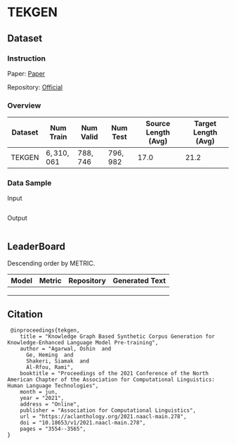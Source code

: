 # TEKGEN

## Dataset

### Instruction

Paper: [Paper](https://arxiv.org/abs/2010.12688v2)

Repository: [Official](https://github.com/google-research-datasets/KELM-corpus)



### Overview

| Dataset | Num Train   | Num Valid | Num Test  | Source Length (Avg) | Target Length (Avg) |
| ------- | ----------- | --------- | --------- | ------------------- | ------------------- |
| TEKGEN  | $6,310,061$ | $788,746$ | $796,982$ | $17.0$              | $21.2$              |

### Data Sample

Input

```

```

Output

```

```

## LeaderBoard

Descending order by METRIC.

| Model | Metric | Repository | Generated Text |
| ----- | ------ | ---------- | -------------- |
|       |        |            |                |
|       |        |            |                |
|       |        |            |                |

## Citation

```
 @inproceedings{tekgen,
    title = "Knowledge Graph Based Synthetic Corpus Generation for Knowledge-Enhanced Language Model Pre-training",
    author = "Agarwal, Oshin  and
      Ge, Heming  and
      Shakeri, Siamak  and
      Al-Rfou, Rami",
    booktitle = "Proceedings of the 2021 Conference of the North American Chapter of the Association for Computational Linguistics: Human Language Technologies",
    month = jun,
    year = "2021",
    address = "Online",
    publisher = "Association for Computational Linguistics",
    url = "https://aclanthology.org/2021.naacl-main.278",
    doi = "10.18653/v1/2021.naacl-main.278",
    pages = "3554--3565",
}
```